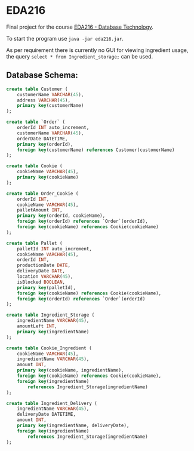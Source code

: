 # EDA216

Final project for the course [EDA216 - Database Technology](http://cs.lth.se/eda216/).

To start the program use `java -jar eda216.jar`.

As per requirement there is currently no GUI for viewing ingredient usage, the query ```select * from Ingredient_storage;``` can be used.

## Database Schema:
```sql
create table Customer (
	customerName VARCHAR(45), 
	address VARCHAR(45),
	primary key(customerName)
);

create table `Order` (
	orderId INT auto_increment,
	customerName VARCHAR(45),
	orderDate DATETIME,
	primary key(orderId),
	foreign key(customerName) references Customer(customerName)
);

create table Cookie (
	cookieName VARCHAR(45),
	primary key(cookieName)
);

create table Order_Cookie (
	orderId INT, 
	cookieName VARCHAR(45), 
	palletAmount INT, 
	primary key(orderId, cookieName), 
	foreign key(orderId) references `Order`(orderId), 
	foreign key(cookieName) references Cookie(cookieName)
);

create table Pallet (
	palletId INT auto_increment,
	cookieName VARCHAR(45),
	orderId INT,
	productionDate DATE,
	deliveryDate DATE,
	location VARCHAR(45),
	isBlocked BOOLEAN,
	primary key(palletId),
	foreign key(cookieName) references Cookie(cookieName),
	foreign key(orderId) references `Order`(orderId)
);

create table Ingredient_Storage (
	ingredientName VARCHAR(45),
	amountLeft INT,
	primary key(ingredientName)
);

create table Cookie_Ingredient (
	cookieName VARCHAR(45),
	ingredientName VARCHAR(45),
	amount INT,
	primary key(cookieName, ingredientName),
	foreign key(cookieName) references Cookie(cookieName),
	foreign key(ingredientName)
		references Ingredient_Storage(ingredientName)
);

create table Ingredient_Delivery (
	ingredientName VARCHAR(45), 
	deliveryDate DATETIME, 
	amount INT, 
	primary key(ingredientName, deliveryDate), 
	foreign key(ingredientName)
		references Ingredient_Storage(ingredientName)
);
```
